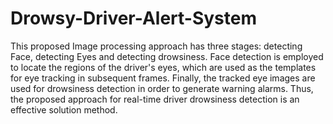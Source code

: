 # Drowsy-Driver-Alert-System
This proposed Image processing approach has three stages: detecting Face, detecting Eyes and detecting drowsiness. Face detection is employed to locate the regions of the driver's eyes, which are used as the templates for eye tracking in subsequent frames. Finally, the tracked eye images are used for drowsiness detection in order to generate warning alarms. Thus, the proposed approach for real-time driver drowsiness detection is an effective solution method. 
